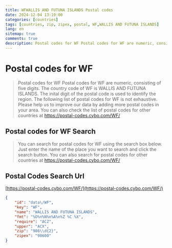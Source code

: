 ```yaml
---
title: WFWALLIS AND FUTUNA ISLANDS Postal codes 
date: 2024-12-04 13:19:00
categories: [countries]
tags: [countries, zip, zipex, postal, WF,WALLIS AND FUTUNA ISLANDS]
lang: en
sitemap: true
comments: true
description: Postal codes for WF Postal codes for WF are numeric, consisting of five digits. The country code of WF is WALLIS AND FUTUNA ISLANDS. The inital digit of the postal code is used to identify the region. The following list of postal codes for WF is not exhaustive. Please help us to improve our data by adding more postal codes in your area. You can also check the list of postal codes for other countries at https://postal-codes.cybo.com/WF/
---
```


# Postal codes for WF
> Postal codes for WF Postal codes for WF are numeric, consisting of five digits. The country code of WF is WALLIS AND FUTUNA ISLANDS. The inital digit of the postal code is used to identify the region. The following list of postal codes for WF is not exhaustive. Please help us to improve our data by adding more postal codes in your area. You can also check the list of postal codes for other countries at https://postal-codes.cybo.com/WF/

## Postal codes for WF Search 
> You can search for postal codes for WF using the search box below. Just enter the name of the place you want to search and click the search button. You can also search for postal codes for other countries at https://postal-codes.cybo.com/WF/

## Postal Codes Search Url

[https://postal-codes.cybo.com/WF/](https://postal-codes.cybo.com/WF/)
```json
{
    "id": "data\/WF",
    "key": "WF",
    "name": "WALLIS AND FUTUNA ISLANDS",
    "fmt": "%O%n%N%n%A%n%Z %C %X",
    "require": "ACZ",
    "upper": "ACX",
    "zip": "986\\d{2}",
    "zipex": "98600"
}
```
